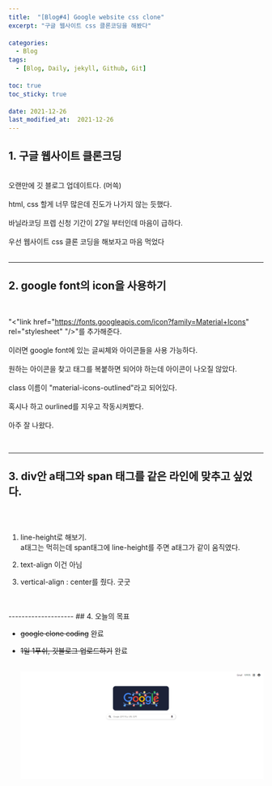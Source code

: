 ```yaml
---
title:  "[Blog#4] Google website css clone"
excerpt: "구글 웹사이트 css 클론코딩을 해봤다"

categories:
  - Blog
tags:
  - [Blog, Daily, jekyll, Github, Git]

toc: true
toc_sticky: true

date: 2021-12-26
last_modified_at:  2021-12-26
---
```


## 1. 구글 웹사이트 클론크딩
  
<br>
오랜만에 깃 블로그 업데이트다. (머쓱) <br><br>
html, css 할게 너무 많은데 진도가 나가지 않는 듯했다. <br><br>
바닐라코딩 프렙 신청 기간이 27일 부터인데 마음이 급하다.<br><br>
우선 웹사이트 css 클론 코딩을 해보자고 마음 먹었다 <br>

<br>

--------------------------
## 2. google font의 icon을 사용하기
<br>

 "<"link href="https://fonts.googleapis.com/icon?family=Material+Icons"
      rel="stylesheet" "/>"를 추가해준다. <br><br>
이러면 google font에 있는 글씨체와 아이콘들을 사용 가능하다.<br><br>
원하는 아이콘을 찾고 태그를 복붙하면 되어야 하는데 아이콘이 나오질 않았다.<br><br>
 class 이름이 "material-icons-outlined"라고 되어있다. <br><br>
 혹시나 하고 ourlined를 지우고 작동시켜봤다. <br><br>
 아주 잘 나왔다.
 
 <br>


--------------------
## 3. div안 a태그와 span 태그를 같은 라인에 맞추고 싶었다. <br>
<br><br>
1. line-height로 해보기. <br>
    a태그는 먹히는데 span태그에 line-height를 주면 a태그가 같이 움직였다.

2. text-align 이건 아님

3. vertical-align : center를 줬다. 굿굿
<br>
<br>
--------------------
## 4. 오늘의 목표
<br>  

- ~~google clone coding~~ 완료  

- ~~1일 1푸쉬, 깃블로그 업로드하기~~ 완료  <br><br>

  ![캡처1](/assets/image/1226/google_clone_img.PNG)


